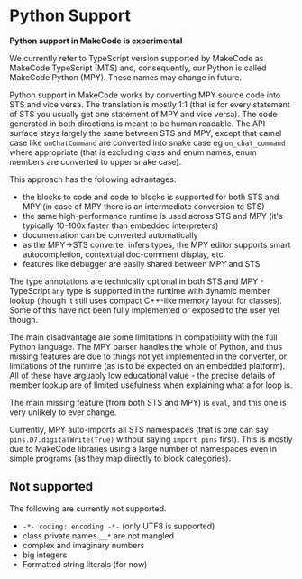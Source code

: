 # Python Support

**Python support in MakeCode is experimental**

We currently refer to TypeScript version supported by MakeCode as MakeCode TypeScript (MTS)
and, consequently, our Python is called MakeCode Python (MPY).
These names may change in future.

Python support in MakeCode works by converting MPY source code into STS and vice versa.
The translation is mostly 1:1 (that is for every statement of STS you usually get
one statement of MPY and vice versa).
The code generated in both directions is meant to be human readable.
The API surface stays largely the same between STS and MPY, except that camel case
like `onChatCommand` are converted into snake case eg `on_chat_command` where
appropriate (that is excluding class and enum names; enum members are converted
to upper snake case).

This approach has the following advantages:
* the blocks to code and code to blocks is supported for both STS and MPY
  (in case of MPY there is an intermediate conversion to STS)
* the same high-performance runtime is used across STS and MPY
  (it's typically 10-100x faster than embedded interpreters)
* documentation can be converted automatically
* as the MPY->STS converter infers types, the MPY editor supports
  smart autocompletion, contextual doc-comment display, etc.
* features like debugger are easily shared between MPY and STS

The type annotations are technically optional in both STS and MPY -
TypeScript `any` type is supported in the runtime with dynamic member lookup
(though it still uses compact C++-like memory layout for classes).
Some of this have not been fully implemented or exposed to the user yet though.

The main disadvantage are some limitations in compatibility with the full Python language.
The MPY parser handles the whole of Python, and thus missing features
are due to things not yet implemented in the converter, or limitations
of the runtime (as is to be expected on an embedded platform).
All of these have arguably low educational value - the precise details of member
lookup are of limited usefulness when explaining what a for loop is.

The main missing feature (from both STS and MPY) is `eval`,
and this one is very unlikely to ever change.

Currently, MPY auto-imports all STS namespaces (that is one can say
`pins.D7.digitalWrite(True)` without saying `import pins` first).
This is mostly due to MakeCode libraries using a large number of namespaces
even in simple programs (as they map directly to block categories).


## Not supported

The following are currently not supported.

*  `-*- coding: encoding -*-` (only UTF8 is supported)
* class private names `__*` are not mangled
* complex and imaginary numbers
* big integers
* Formatted string literals (for now)
